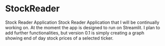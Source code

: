# StockReader
Stock Reader Application
Stock Reader Application that I will be continually working on. At the moment the app is designed to run on Streamlit. I plan to add further functionalities, 
but version 0.1 is simply creating a graph showing end of day stock prices of a selected ticker.
